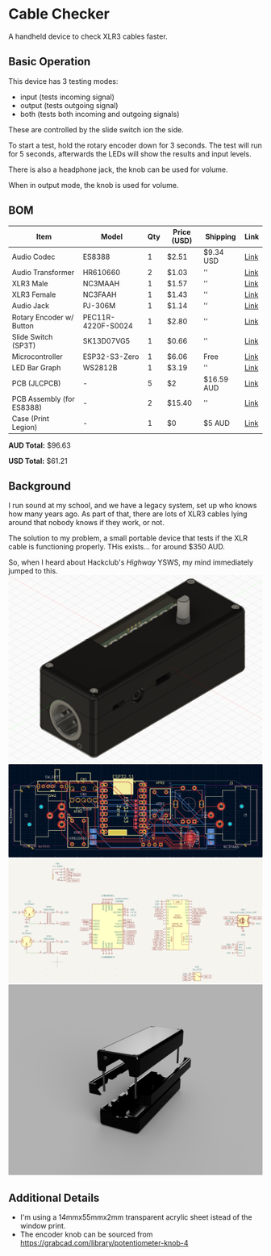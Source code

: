 # Cable Checker
A handheld device to check XLR3 cables faster.

## Basic Operation
This device has 3 testing modes:
- input (tests incoming signal)
- output (tests outgoing signal)
- both (tests both incoming and outgoing signals)

These are controlled by the slide switch ion the side.

To start a test, hold the rotary encoder down for 3 seconds. The test will run for 5 seconds, afterwards the LEDs will show the results and input levels.

There is also a headphone jack, the knob can be used for volume.

When in output mode, the knob is used for volume.

## BOM

| Item | Model | Qty | Price (USD) | Shipping | Link |
|-|--|-|-|-|-|
| Audio Codec | ES8388 | 1 | $2.51 | $9.34 USD | [Link](https://lcsc.com/product-detail/ADCs-DACs-Special-Purpose_Everest-semi-Everest-Semiconductor-ES8388_C365736.html) |
| Audio Transformer | HR610660 | 2 | $1.03 | '' | [Link](https://lcsc.com/product-detail/Audio-Transformers_HANRUN-Zhongshan-HanRun-Elec-HR610660_C48357.html) |
| XLR3 Male | NC3MAAH | 1 | $1.57 | '' | [Link](https://lcsc.com/product-detail/XLR-Cannon-Connectors_Neutrik-NC3MAAH_C368463.html) |
| XLR3 Female | NC3FAAH | 1 | $1.43 | '' | [Link](https://lcsc.com/product-detail/XLR-Cannon-Connectors_Neutrik-NC3FAAH_C368521.html) |
| Audio Jack | PJ-306M | 1 | $1.14 | '' | [Link](https://lcsc.com/product-detail/Audio-Connectors_HOOYA-PJ-306M_C2939172.html) |
| Rotary Encoder w/ Button | PEC11R-4220F-S0024 | 1 | $2.80  | '' | [Link](https://lcsc.com/product-detail/Rotary-Encoders_BOURNS-PEC11R-4220F-S0024_C143797.html) |
| Slide Switch (SP3T) | SK13D07VG5 | 1 | $0.66 | '' | [Link](https://lcsc.com/product-detail/Slide-Switches_SHOU-HAN-SK13D07VG5_C393948.html) |
| Microcontroller | ESP32-S3-Zero | 1 | $6.06 | Free | [Link](https://core-electronics.com.au/esp32-s3-mini-development-board-retired.html) |
| LED Bar Graph | WS2812B | 1 | $3.19 | '' | [Link](https://core-electronics.com.au/glowbit-stick-1x8.html) |
| PCB (JLCPCB) | - | 5 | $2 | $16.59 AUD | [Link](https://jlcpcb.com) |
| PCB Assembly (for ES8388) | - | 2 | $15.40 | '' | [Link](https://jlcpcb.com) |
| Case (Print Legion) | - | 1 | $0 | $5 AUD | [Link](https://printlegion.hackclub.com) |

**AUD Total:** $96.63

**USD Total:** $61.21

## Background
I run sound at my school, and we have a legacy system, set up who knows how many years ago. As part of that, there are lots of XLR3 cables lying around that nobody knows if they work, or not.

The solution to my problem, a small portable device that tests if the XLR cable is functioning properly. THis exists... for around $350 AUD. 

So, when I heard about Hackclub's *Highway* YSWS, my mind immediately jumped to this.
![Case](screenshots/case.png)
![PCB](screenshots/pcb.png)
![Schematic](screenshots/schematic.png)
![Case Assembly](screenshots/case-exploded.png)

## Additional Details
- I'm using a 14mmx55mmx2mm transparent acrylic sheet istead of the window print.
- The encoder knob can be sourced from https://grabcad.com/library/potentiometer-knob-4
